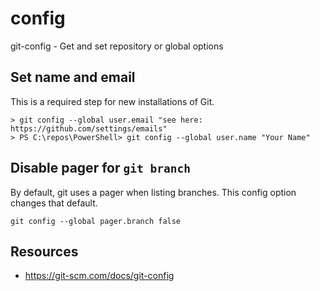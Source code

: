 # config

git-config - Get and set repository or global options

## Set name and email
This is a required step for new installations of Git.

```
> git config --global user.email "see here: https://github.com/settings/emails"
> PS C:\repos\PowerShell> git config --global user.name "Your Name"
```

## Disable pager for `git branch`
By default, git uses a pager when listing branches. This config option changes that default.

```
git config --global pager.branch false
```

## Resources
- https://git-scm.com/docs/git-config
